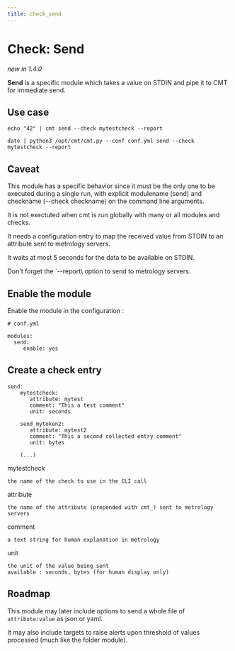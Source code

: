 ```yaml
---
title: check_send
---
```


# Check: Send

*new in 1.4.0*


**Send** is a specific module which takes a value on STDIN and pipe it to CMT for immediate send.


## Use case


    echo "42" | cmt send --check mytestcheck --report

    date | python3 /opt/cmt/cmt.py --conf conf.yml send --check mytestcheck --report



## Caveat 

This module has a specific behavior since it must be the only one to be executed during a single run, 
with explicit modulename (send) and checkname (--check checkname) on the command line arguments.

It is not exectuted when cmt is run globally with many or all modules and checks.

It needs a configuration entry to map the  received value from STDIN to an attribute sent to metrology servers.

It waits at most 5 seconds for the data to be available on STDIN.

Don't forget the `--report\ option to send to metrology servers.



## Enable the module

Enable the module in the configuration :

    # conf.yml

    modules:
      send:
         enable: yes

## Create a check entry 

    send:
        mytestcheck:
           attribute: mytest
           comment: "This a test comment"
           unit: seconds

        send_mytoken2:
           attribute: mytest2
           comment: "This a second collected entry comment"
           unit: bytes

        (...)

mytestcheck 
    
    the name of the check to use in the CLI call

attribute

    the name of the attribute (prepended with cmt_) sent to metrology servers


comment

    a text string for human explanation in metrology

unit

    the unit of the value being sent
    available : seconds, bytes (for human display only)



## Roadmap

This module may later include options to send a whole file of `attribute:value` as json or yaml.

It may also include targets to raise alerts upon threshold of values processed (much like the folder module).



